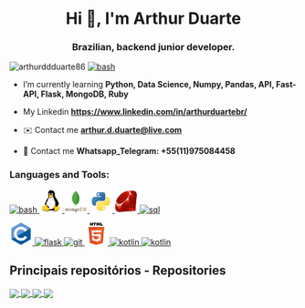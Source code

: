 <!--
**arthurddduarte86/arthurddduarte86** is a ✨ _special_ ✨ repository because its `README.md` (this file) appears on your GitHub profile.

Here are some ideas to get you started:

- 🔭 I’m currently working on ...
- 🌱 I’m currently learning ...
- 👯 I’m looking to collaborate on ...
- 🤔 I’m looking for help with ...
- 💬 Ask me about ...
- 📫 How to reach me: ...

- ⚡ Fun fact: ...


<div align="center">
  <a href="https://github.com/arthurddduarte86">
  <img height="180em" src="https://github-readme-stats.vercel.app/api?username=arthurddduarte86&show_icons=true&theme=dark&include_all_commits=true&count_private=true"/>
  <img height="180em" src="https://github-readme-stats.vercel.app/api/top-langs/?username=arthurddduarte86&layout=compact&langs_count=7&theme=dark"/>
</div> 
 
  <div style="display: inline"><br>
  <img align="center" alt="HTML" height="50" width="50" src="https://cdn.jsdelivr.net/gh/devicons/devicon/icons/html5/html5-original-wordmark.svg">

  <img align="center" alt="Python" height="50" width="50" src="https://cdn.jsdelivr.net/gh/devicons/devicon/icons/python/python-original-wordmark.svg">  
    
  <img align="center" alt="Ruby" height="50" width="50" src="https://cdn.jsdelivr.net/gh/devicons/devicon/icons/ruby/ruby-original-wordmark.svg">
       
  <img align="center" alt="Kotlin" height="50" width="50" src="https://cdn.jsdelivr.net/gh/devicons/devicon/icons/kotlin/kotlin-original-wordmark.svg"> 
    
  <img align="center" alt="Linux" height="50" width="50" src="https://cdn.jsdelivr.net/gh/devicons/devicon/icons/linux/linux-original.svg"> 
  <img align="center" alt="Bash" height="50" width="50" src="https://cdn.jsdelivr.net/gh/devicons/devicon/icons/bash/bash-original.svg">   
</div> 
-->
  
  <h1 align="center">Hi 👋, I'm Arthur Duarte</h1>
<h3 align="center">Brazilian, backend junior developer.</h3>

<p align="left"> <img src="https://komarev.com/ghpvc/?username=arthurddduarte86&label=Profile%20views&color=0e75b6&style=flat" alt="arthurddduarte86" />
<a href="https://www.codewars.com/users/arthurdduarte" target="_blank" rel="noreferrer"> <img src="https://www.codewars.com/users/arthurdduarte/badges/small" alt="bash"/> </a></p>


- I’m currently learning **Python, Data Science, Numpy, Pandas, API, Fast-API, Flask, MongoDB, Ruby**

- My Linkedin **https://www.linkedin.com/in/arthurduartebr/**

- ✉️ Contact me **arthur.d.duarte@live.com**
- 📱  Contact me **Whatsapp_Telegram: +55(11)975084458**



<h3 align="left">Languages and Tools:</h3>
<p align="left"> 
  <a href="https://www.gnu.org/software/bash/" target="_blank" rel="noreferrer"> <img src="https://www.vectorlogo.zone/logos/gnu_bash/gnu_bash-icon.svg" alt="bash" width="40" height="40"/> </a>     
  <a href="https://www.linux.org/" target="_blank" rel="noreferrer"> <img src="https://raw.githubusercontent.com/devicons/devicon/master/icons/linux/linux-original.svg" alt="linux" width="40" height="40"/> </a> 
  <a href="https://www.mongodb.com/" target="_blank" rel="noreferrer"> <img src="https://raw.githubusercontent.com/devicons/devicon/master/icons/mongodb/mongodb-original-wordmark.svg" alt="mongodb" width="40" height="40"/> </a> 
  <a href="https://www.python.org" target="_blank" rel="noreferrer"> <img src="https://raw.githubusercontent.com/devicons/devicon/master/icons/python/python-original.svg" alt="python" width="40" height="40"/> </a> 
  <a href="https://www.ruby-lang.org/en/" target="_blank" rel="noreferrer"> <img src="https://raw.githubusercontent.com/devicons/devicon/master/icons/ruby/ruby-original.svg" alt="ruby" width="40" height="40"/> </a> 
  <a href="" target="_blank" rel="noreferrer"> <img src="https://www.svgrepo.com/show/110472/sql-file-symbol.svg" alt="sql" width="40" height="40"/> </a>
</p>
<p align="left">
  <a href="https://www.cprogramming.com/" target="_blank" rel="noreferrer"> <img src="https://raw.githubusercontent.com/devicons/devicon/master/icons/c/c-original.svg" alt="c" width="40" height="40"/> </a> 
  <a href="https://flask.palletsprojects.com/" target="_blank" rel="noreferrer"> <img src="https://www.vectorlogo.zone/logos/pocoo_flask/pocoo_flask-icon.svg" alt="flask" width="40" height="40"/> </a> 
  <a href="https://git-scm.com/" target="_blank" rel="noreferrer"> <img src="https://www.vectorlogo.zone/logos/git-scm/git-scm-icon.svg" alt="git" width="40" height="40"/> </a> 
  <a href="https://www.w3.org/html/" target="_blank" rel="noreferrer"> <img src="https://raw.githubusercontent.com/devicons/devicon/master/icons/html5/html5-original-wordmark.svg" alt="html5" width="40" height="40"/> </a> 
  <a href="https://kotlinlang.org" target="_blank" rel="noreferrer"> <img src="https://www.vectorlogo.zone/logos/kotlinlang/kotlinlang-icon.svg" alt="kotlin" width="40" height="40"/> </a>
  <a href="https://soliditylang.org/" target="_blank" rel="noreferrer"> <img src="https://cdn.jsdelivr.net/gh/devicons/devicon/icons/solidity/solidity-original.svg" alt="kotlin" width="40" height="40"/> </a>
</p>  



  ## Principais repositórios - Repositories
 <a href="https://github.com/arthurddduarte86/CodeWars-Python" target="_blank">
  <img align="center" src="https://github-readme-stats.vercel.app/api/pin/?username=arthurddduarte86&repo=CodeWars-Python&theme=light" />
</a>
<a href="https://github.com/arthurddduarte86/Data_Science" target="_blank">
  <img align="center" src="https://github-readme-stats.vercel.app/api/pin/?username=arthurddduarte86&repo=Data_Science&theme=light" />
</a>
   <a href="https://github.com/arthurddduarte86/CodeWars-Ruby" target="_blank">
  <img align="center" src="https://github-readme-stats.vercel.app/api/pin/?username=arthurddduarte86&repo=CodeWars-Ruby&theme=light" />
</a>
     <a href="https://github.com/arthurddduarte86/Mixed-Small-Python-Projects" target="_blank">
  <img align="center" src="https://github-readme-stats.vercel.app/api/pin/?username=arthurddduarte86&repo=Mixed-Small-Python-Projects&theme=light" />
</a>
  
  
  




